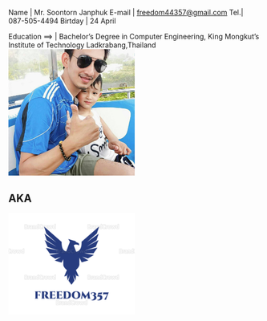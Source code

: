 Name | Mr. Soontorn Janphuk
E-mail | freedom44357@gmail.com 
Tel.| 087-505-4494
Birtday | 24 April

Education ==> | Bachelor’s Degree in Computer Engineering, King Mongkut’s Institute of Technology Ladkrabang,Thailand
<img src ="picture.jpg" width = "50%" hight = "50%">



<h2>AKA</h2>


<img src ="freedom357.png" width = "50%" hight = "50%">
















